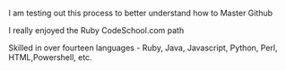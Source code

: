 I am testing out this process to better understand how to Master Github

I really enjoyed the Ruby CodeSchool.com path

Skilled in over fourteen languages - Ruby, Java, Javascript, Python, Perl, HTML,Powershell, etc.
